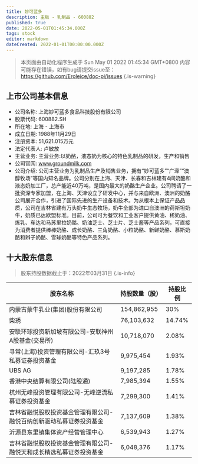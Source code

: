 ```yaml
---
title: 妙可蓝多
description: 主板 - 乳制品 - 600882
published: true
date: 2022-05-01T01:45:34.000Z
tags: stock
editor: markdown
dateCreated: 2022-01-01T00:00:00.000Z
---
```


> 本页面由自动化程序生成于 Sun May 01 2022 01:45:34 GMT+0800
> 内容可能存在错误，如有bug请提交issue至：https://github.com/Eroleice/doc-pi/issues
{.is-warning}

## 上市公司基本信息
- 公司名称: 上海妙可蓝多食品科技股份有限公司
- 股票代码: 600882.SH
- 所在地: 上海 - 上海市
- 成立日期: 1988年11月29日
- 注册资本: 51,621.015万元
- 法定代表人: 卢敏放
- 主营业务: 主营业务:以奶酪，液态奶为核心的特色乳制品的研发，生产和销售
- 公司官网: www.groundmilk.com
- 公司介绍: 公司主营业务为乳制品生产及销售业务，拥有“妙可蓝多”“广泽”“澳醇牧场”等国内知名品牌。公司分别在上海、天津、长春和吉林建有4间奶酪和液态奶加工厂，总产能近40万吨，是国内最大的奶酪生产企业。公司聘请了一批资深专家加盟，在上海、天津设立了研发中心，并与来自欧洲、澳洲的奶酪公司展开合作，引进了国际先进的生产设备和技术。为从根本上保证产品品质，公司在吉林省建有万头奶牛生态牧场，奶牛全部为进口自澳洲的荷斯坦奶牛，奶质已达欧盟标准。目前，公司可为餐饮和工业客户提供黄油、稀奶油、炼乳、车达和马苏里拉奶酪、奶油芝士、芝士片、芝士酱等产品系列，可直接为消费者提供棒棒奶酪、成长奶酪、三角奶酪、小粒奶酪、新鲜奶酪、慕斯奶酪和辫子奶酪、雪球奶酪等特色产品系列。


## 十大股东信息
> 股东持股数据截止于：2022年03月31日
{.is-info}

| 股东名称 | 持股数量（股） | 持股比例 |
| --- | --- | --- |
| 内蒙古蒙牛乳业(集团)股份有限公司 | 154,862,955 | 30% |
| 柴琇 | 76,103,632 | 14.74% |
| 安联环球投资新加坡有限公司-安联神州A股基金(交易所) | 10,718,070 | 2.08% |
| 寻常(上海)投资管理有限公司-汇玖3号私募证券投资基金 | 9,975,454 | 1.93% |
| UBS AG | 9,197,285 | 1.78% |
| 香港中央结算有限公司(陆股通) | 7,985,394 | 1.55% |
| 杭州无峰投资管理有限公司-无峰逆流私募证券投资基金 | 7,299,300 | 1.41% |
| 吉林省融悦股权投资基金管理有限公司-融悦百纳创新驱动私募证券投资基金 | 7,137,609 | 1.38% |
| 沂源县东里镇集体资产经营管理中心 | 6,539,943 | 1.27% |
| 吉林省融悦股权投资基金管理有限公司-融悦天和成长精选私募证券投资基金 | 6,048,376 | 1.17% |




